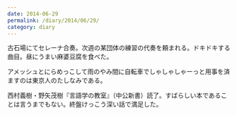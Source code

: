 ```yaml
---
date: 2014-06-29
permalink: /diary/2014/06/29/
category: diary
---
```


古石場にてセレーナ合奏。次週の某団体の練習の代奏を頼まれる。ドキドキする曲目。昼にうまい麻婆豆腐を食べた。

アメッシュとにらめっこして雨のやみ間に自転車でしゃしゃしゃーっと用事を済ますのは東京人のたしなみである。

西村義樹・野矢茂樹『言語学の教室』（中公新書）読了。すばらしい本であることは言うまでもない。終盤けっこう深い話で満足した。